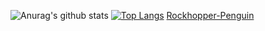 ![Anurag's github stats](https://github-readme-stats.vercel.app/api?username=rockhopper-penguin&show_icons=true&theme=radical)
[![Top Langs](https://github-readme-stats.vercel.app/api/top-langs/?username=rockhopper-penguin&layout=compact)](https://github.com/anuraghazra/github-readme-stats)
<a href="https://rockhopper-penguin.github.io/">Rockhopper-Penguin</a>

<!--
**rockhopper-penguin/rockhopper-penguin** is a ✨ _special_ ✨ repository because its `README.md` (this file) appears on your GitHub profile.

Here are some ideas to get you started:

- 🔭 I’m currently working on ...
- 🌱 I’m currently learning ...
- 👯 I’m looking to collaborate on ...
- 🤔 I’m looking for help with ...
- 💬 Ask me about ...
- 📫 How to reach me: ...
- 😄 Pronouns: ...
- ⚡ Fun fact: ...
-->
